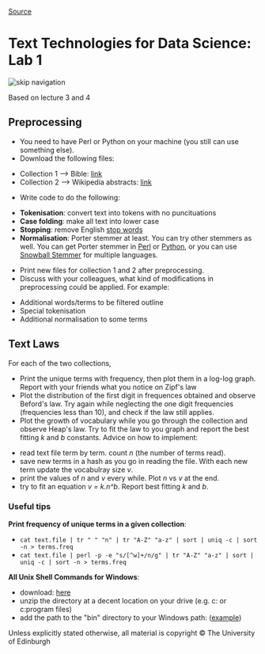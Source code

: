 
[Source](https://www.inf.ed.ac.uk/teaching/courses/tts/labs/lab1.html "Permalink to Text Technologies for Data Science: LAB 1")

# Text Technologies for Data Science: Lab 1

![skip navigation][1]

Based on lecture 3 and 4

## Preprocessing

* You need to have Perl or Python on your machine (you still can use something else).
* Download the following files:
- Collection 1 --> Bible: [link][2]
- Collection 2 --> Wikipedia abstracts: [link][3]
* Write code to do the following:
- **Tokenisation**: convert text into tokens with no puncituations
- **Case folding**: make all text into lower case
- **Stopping**: remove English [stop words][4]
- **Normalisation**: Porter stemmer at least. You can try other stemmers as well. You can get Porter stemmer in [Perl][5] or [Python][6], or you can use [Snowball Stemmer][7] for multiple languages.
* Print new files for collection 1 and 2 after preprocessing.
* Discuss with your colleagues, what kind of modifications in preprocessing could be applied. For example:
- Additional words/terms to be filtered outline
- Special tokenisation
- Additional normalisation to some terms

## Text Laws

For each of the two collections,

* Print the unique terms with frequency, then plot them in a log-log graph. Report with your friends what you notice on Zipf's law
* Plot the distribution of the first digit in frequences obtained and observe Beford's law. Try again while neglecting the one digit frequencies (frequencies less than 10), and check if the law still applies.
* Plot the growth of vocabulary while you go through the collection and observe Heap's law. Try to fit the law to you graph and report the best fitting _k_ and _b_ constants.
Advice on how to implement:
- read text file term by term. count _n_ (the number of terms read).
- save new terms in a hash as you go in reading the file. With each new term update the vocabulray size _v_.
- print the values of _n_ and _v_ every while. Plot _n_ vs _v_ at the end.
- try to fit an equation _v = k.n^b_. Report best fitting _k_ and _b_.

### Useful tips

**Print frequency of unique terms in a given collection**:
- `cat text.file | tr " " "n" | tr "A-Z" "a-z" | sort | uniq -c | sort -n > terms.freq`
- `cat text.file | perl -p -e "s/[^w]+/n/g" | tr "A-Z" "a-z" | sort | uniq -c | sort -n > terms.freq`

**All Unix Shell Commands for Windows**:
- download: [here][8]
- unzip the directory at a decent location on your drive (e.g. c: or c:program files)
- add the path to the "bin" directory to your Windows path: ([example][9])

Unless explicitly stated otherwise, all material is copyright © The University of Edinburgh

[1]: https://www.inf.ed.ac.uk/images/spacer.gif
[2]: http://www.gutenberg.org/cache/epub/10/pg10.txt
[3]: https://www.inf.ed.ac.uk/lab1/abstracts.wiki.txt.gz
[4]: http://members.unine.ch/jacques.savoy/clef/index.html
[5]: https://www.inf.ed.ac.uk/lab1/Porter.pm
[6]: https://pypi.python.org/pypi/stemming/1.0
[7]: http://snowball.tartarus.org/
[8]: https://www.inf.ed.ac.uk/lab1/UnxUpdates.zip
[9]: https://www.java.com/en/download/help/path.xml
[10]: https://www.inf.ed.ac.uk/about/webmaster.html
[11]: https://www.inf.ed.ac.uk/about/cookies.html
